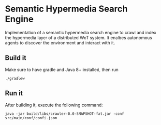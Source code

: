 # Semantic Hypermedia Search Engine

Implementation of a semantic hypermedia search engine to crawl and index the hypermedia layer of a distributed WoT system.
It enalbes autonomous agents to discover the environment and interact with it.

## Build it
Make sure to have gradle and Java 8+ installed, then run
~~~
./gradlew
~~~

## Run it
After building it, execute the following command:
~~~
java -jar build/libs/crawler-0.0-SNAPSHOT-fat.jar -conf src/main/conf/confi.json
~~~